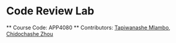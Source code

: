 # Code Review Lab

** Course Code: APP4080
** Contributors: [Tapiwanashe Mlambo](https://github.com/tapiwamla), [Chidochashe Zhou](https://github.com/chidozhou)

